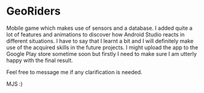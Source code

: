# GeoRiders
Mobile game which makes use of sensors and a database.
I added quite a lot of features and animations to discover how Android Studio reacts in different situations. I have to say that I learnt a bit and I will definitely make use of the acquired skills in the future projects.
I might upload the app to the Google Play store sometime soon but firstly I need to make sure I am utterly happy with the final result.

Feel free to message me if any clarification is needed. 

MJS :)
